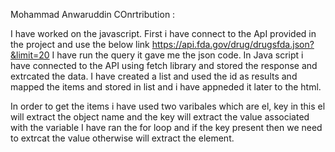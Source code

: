 
Mohammad Anwaruddin COnrtribution :


I have worked on the javascript. 
First i have connect to the ApI provided in the project and use the below link
https://api.fda.gov/drug/drugsfda.json?&limit=20
I have run the query it gave me the json code. 
In Java script i have connected to the API using fetch library and  stored the response and extrcated the data.
I have created a list and used the id as results and mapped the items and stored in list and i have appneded it later to the html.

In order to get the items i have used two varibales which are el, key in this el will extract the object name and the key will extract the value associated with the variable 
I have ran the for loop and if the key present then we need to extrcat the value otherwise will extract the element. 
